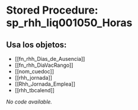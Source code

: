 # Stored Procedure: sp_rhh_liq001050_Horas

## Usa los objetos:
- [[fn_rhh_Dias_de_Ausencia]]
- [[fn_rhh_DiaVacRango]]
- [[nom_cuedoc]]
- [[rhh_jornada]]
- [[Rhh_Jornada_Emplea]]
- [[rhh_tbcalend]]

*No code available.*
